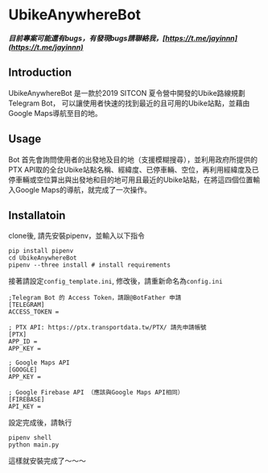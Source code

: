 # UbikeAnywhereBot

***目前專案可能還有bugs，有發現bugs請聯絡我，[https://t.me/jayinnn](https://t.me/jayinnn)***

## Introduction
UbikeAnywhereBot 是一款於2019 SITCON 夏令營中開發的Ubike路線規劃Telegram Bot，
可以讓使用者快速的找到最近的且可用的Ubike站點，並藉由Google Maps導航至目的地。

## Usage
Bot 首先會詢問使用者的出發地及目的地（支援模糊搜尋），並利用政府所提供的PTX API取的全台Ubike站點名稱、經緯度、已停車輛、空位，再利用經緯度及已停車輛或空位算出與出發地和目的地可用且最近的Ubike站點，在將這四個位置輸入Google Maps的導航，就完成了一次操作。

## Installatoin
clone後, 請先安裝pipenv，並輸入以下指令
```
pip install pipenv
cd UbikeAnywhereBot
pipenv --three install # install requirements
```

接著請設定`config_template.ini`, 修改後，請重新命名為`config.ini`


```
;Telegram Bot 的 Access Token，請跟@BotFather 申請
[TELEGRAM]
ACCESS_TOKEN = 

; PTX API: https://ptx.transportdata.tw/PTX/ 請先申請帳號
[PTX]
APP_ID = 
APP_KEY = 

; Google Maps API
[GOOGLE]
APP_KEY = 

; Google Firebase API （應該與Google Maps API相同）
[FIREBASE]
API_KEY = 
```

設定完成後，請執行
```
pipenv shell
python main.py
```
這樣就安裝完成了～～～

